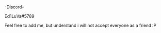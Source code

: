 -Discord-
 
Ed1LuVa#5789

Feel free to add me, but understand i will not accept everyone as a friend :P
